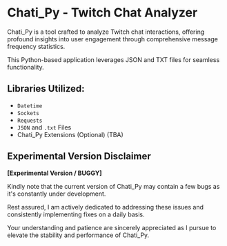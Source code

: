 # Chati_Py - Twitch Chat Analyzer

Chati_Py is a tool crafted to analyze Twitch chat interactions, offering profound insights into user engagement through comprehensive message frequency statistics.

This Python-based application leverages JSON and TXT files for seamless functionality.

## Libraries Utilized:

- `Datetime`
- `Sockets`
- `Requests`
- `JSON` and `.txt` Files
- Chati_Py Extensions (Optional) (TBA)

## Experimental Version Disclaimer

**[Experimental Version / BUGGY]**

Kindly note that the current version of Chati_Py may contain a few bugs as it's constantly under development. 

Rest assured, I am actively dedicated to addressing these issues and consistently implementing fixes on a daily basis. 

Your understanding and patience are sincerely appreciated as I pursue to elevate the stability and performance of Chati_Py.